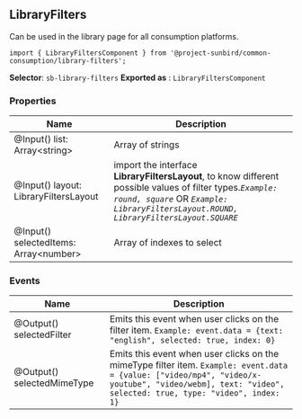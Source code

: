 
## LibraryFilters
Can be used in the library page for all consumption platforms.

`import { LibraryFiltersComponent } from '@project-sunbird/common-consumption/library-filters';`

**Selector**: `sb-library-filters`
**Exported as** : `LibraryFiltersComponent`

### Properties

|Name| Description |
|--|--|
|@Input() list: Array<<string>string>| Array of strings |
|@Input() layout: LibraryFiltersLayout| import the interface **LibraryFiltersLayout**, to know different possible values of filter types.*`Example: round, square`* OR *`Example: LibraryFiltersLayout.ROUND, LibraryFiltersLayout.SQUARE`*
|@Input() selectedItems: Array<<number>number> | Array of indexes to select
  
### Events
|Name| Description |
|--|--|
@Output() selectedFilter | Emits this event when user clicks on the filter item. `Example: event.data = {text: "english", selected: true, index: 0}`
@Output() selectedMimeType | Emits this event when user clicks on the mimeType filter item. `Example: event.data = {value: ["video/mp4", "video/x-youtube", "video/webm], text: "video", selected: true, type: "video", index: 1}`